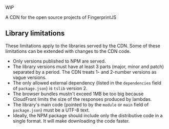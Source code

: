 WIP

A CDN for the open source projects of FingerprintJS

## Library limitations

These limitations apply to the libraries served by the CDN.
Some of these limitations can be extended with changes to the CDN code.

- Only versions published to NPM are served.
- The library versions must have at least 3 parts (major, minor and patch) separated by a period.
    The CDN treats 1- and 2-number versions as vague versions.
- The only allowed external dependency (listed in the `dependencies` field of `package.json`) is `tslib` version 2.
- The browser bundles mustn't exceed 1MB be too big because CloudFront limits the size of the responses produced by lambdas.
- The library's main code (pointed to by the `module` or `main` field of `package.json`) must be a UTF-8 text.
- Ideally, the NPM package should include only the distributive code in a single format. It will make downloading the code faster.
